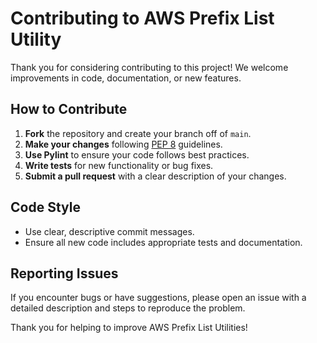 # Contributing to AWS Prefix List Utility

Thank you for considering contributing to this project! We welcome improvements in code, documentation, or new features.

## How to Contribute
1. **Fork** the repository and create your branch off of `main`.
2. **Make your changes** following [PEP 8](https://www.python.org/dev/peps/pep-0008/) guidelines.
3. **Use Pylint** to ensure your code follows best practices.
4. **Write tests** for new functionality or bug fixes.
5. **Submit a pull request** with a clear description of your changes.

## Code Style
- Use clear, descriptive commit messages.
- Ensure all new code includes appropriate tests and documentation.

## Reporting Issues
If you encounter bugs or have suggestions, please open an issue with a detailed description and steps to reproduce the problem.

Thank you for helping to improve AWS Prefix List Utilities!
